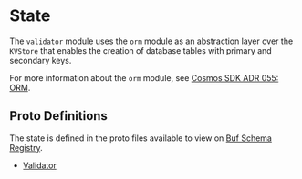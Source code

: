 # State

The `validator` module uses the `orm` module as an abstraction layer over the `KVStore` that enables the creation of database tables with primary and secondary keys.

For more information about the `orm` module, see [Cosmos SDK ADR 055: ORM](https://docs.cosmos.network/main/architecture/adr-055-orm).

## Proto Definitions

The state is defined in the proto files available to view on [Buf Schema Registry](https://buf.build/chora/validator).

<!-- listed alphabetically -->

- [Validator](https://buf.build/chora/validator/docs/main:chora.validator.v1#chora.validator.v1.Validator)
